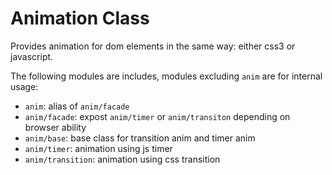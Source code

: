 # Animation Class

Provides animation for dom elements in the same way: either css3 or javascript.

The following modules are includes, modules excluding `anim` are for internal usage:

 - `anim`: alias of `anim/facade`
 - `anim/facade`: expost `anim/timer` or `anim/transiton` depending on browser ability
 - `anim/base`: base class for transition anim and timer anim
 - `anim/timer`: animation using js timer
 - `anim/transition`: animation using css transition